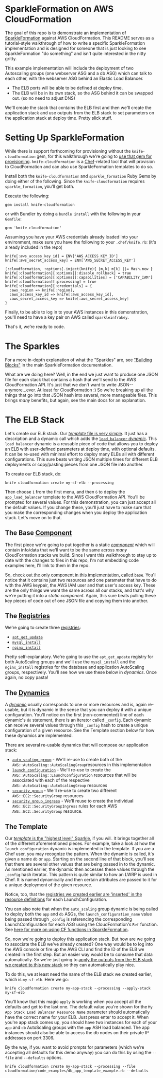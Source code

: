 SparkleFormation on AWS CloudFormation
====================
The goal of this repo is to demonstrate an implementation of [SparkleFormation](https://github.com/sparkleformation/sparkle_formation) against AWS CloudFormation. This README serves as a tutorial-style walkthrough of how to write a specific SparkleFormation implementation and is designed for someone that is just looking to see SparkleFormation "do something" and isn't quite interested in the nitty gritty.

This example implementation will include the deployment of two Autoscaling groups (one webserver ASG and a db ASG) which can talk to each other, with the webserver ASG behind an Elastic Load Balancer.

* The ELB ports will be able to be defined at deploy time.
* The ELB will be in its own stack, so the ASG behind it can be swapped out. (so no need to adjust DNS)

We'll create the stack that contains the ELB first and then we'll create the application stack and use outputs from the ELB stack to set parameters on the application stack at deploy time. Pretty slick stuff.

# Setting Up SparkleFormation

While there is support forthcoming for provisioning without the `knife-cloudformation` gem, for this walkthrough we're going to [use that gem for provisioning](https://github.com/sparkleformation/sparkle_formation/blob/develop/docs/provisioning.md#knife-cloudformation-setuphttps://github.com/sparkleformation/sparkle_formation/blob/develop/docs/provisioning.md#knife-cloudformation-setup). `knife-cloudformation` is a [Chef](http://chef.io)-related tool that will provision to CloudFormation and can also use SparkleFormation templates to do so.

Install both the `knife-cloudformation` and `sparkle_formation` Ruby Gems by doing either of the following. Since the `knife-cloudformation` requires `sparkle_formation`, you'll get both.

Execute the following:

```
gem install knife-cloudformation
```

or with Bundler by doing a `bundle install` with the following in your `Gemfile`:

```
gem 'knife-cloudformation'
```

Assuming you have your AWS credentials already loaded into your environment, make sure you have the following to your `.chef/knife.rb`: (it's already included in the repo)

```
knife[:aws_access_key_id] = ENV['AWS_ACCESS_KEY_ID']
knife[:aws_secret_access_key] = ENV['AWS_SECRET_ACCESS_KEY']

[:cloudformation, :options].inject(knife){ |m,k| m[k] ||= Mash.new }
knife[:cloudformation][:options][:disable_rollback] = true
knife[:cloudformation][:options][:capabilities] = ['CAPABILITY_IAM']
knife[:cloudformation][:processing] = true
knife[:cloudformation][:credentials] = {
  :aws_region => knife[:region],
  :aws_access_key_id => knife[:aws_access_key_id],
  :aws_secret_access_key => knife[:aws_secret_access_key]
}
```

Finally, to be able to log in to your AWS instances in this demonstration, you'll need to have a key pair on AWS called `sparkleinfrakey`.

That's it, we're ready to code.

# The Sparkles
For a more in-depth explanation of what the "Sparkles" are, see ["Building Blocks"](https://github.com/sparkleformation/sparkle_formation/blob/develop/docs/building-blocks.md) in the main SparkleFormation documentation.

What are we doing here? Well, in the end we just want to produce one JSON file for each stack that contains a hash that we'll send to the AWS CloudFormation API. It's just that we don't want to write JSON--anymore...ever. At least for CloudFormation :) So we're breaking up all the things that go into that JSON hash into several, more manageable files. This brings *many* benefits, but again, see the main docs for an explanation.

# The ELB Stack

Let's create our ELB stack. Our [*template* file is very simple](https://github.com/heavywater/sparkles-doc-testing/blob/master/cloudformation/code_examples/app_load_balancer.rb). It just has a description and a dynamic call which adds the [`load_balancer` *dynamic*](https://github.com/heavywater/sparkles-doc-testing/blob/master/cloudformation/dynamics/load_balancer.rb). This `load_balancer` dynamic is a reusable piece of code that allows you to deploy an ELB with user-defined parameters at deploy time, with optional defaults. It can be re-used with minimal effort to deploy many ELBs all with different configurations. This sure beats writing JSON multiple times for different ELB deployments or copy/pasting pieces from one JSON file into another.

To create our ELB stack, do:

```
knife cloudformation create my-sf-elb --processing
```

Then choose `1` from the first menu, and then `6` to deploy the `app_load_balancer` template to the AWS CloudFormation API. You'll be prompted for several values. For this demonstration, you can just accept all the default values. If you change these, you'll just have to make sure that you make the corresponding changes when you deploy the application stack. Let's move on to that.

## The Base [Component](https://github.com/sparkleformation/sparkle_formation/blob/master/docs/building-blocks.md#components)
The first piece we're going to put together is a static [*component*](https://github.com/sparkleformation/sparkle_formation/blob/master/docs/building-blocks.md#components) which will contain info/data that we'll want to be the same across _many_ CloudFormation stacks we build. Since I want this walkthrough to stay up to date with the changes to files in this repo, I'm not embedding code examples here, I'll link to them in the repo.

So, [check out the only component in this implementation, called `base`](https://github.com/heavywater/sparkles-doc-testing/blob/master/cloudformation/components/base.rb). You'll notice that it contains just two resources and one parameter that have to do with the AWS keypair, the AWS IAM user and that user's access key. These are the only things we want the same across all our stacks, and that's why we're putting it into a _static *component*_. Again, this sure beats pulling these key pieces of code out of one JSON file and copying them into another.

## The [Registries](https://github.com/sparkleformation/sparkle_formation/blob/master/docs/building-blocks.md#registries)
We're going to create three [registries](https://github.com/sparkleformation/sparkle_formation/blob/master/docs/building-blocks.md#registries):

* [`apt_get_update`](https://github.com/heavywater/sparkles-doc-testing/blob/master/cloudformation/registry/apt_get_update.rb)
* [`mysql_install`](https://github.com/heavywater/sparkles-doc-testing/blob/master/cloudformation/registry/mysql_install.rb)
* [`nginx_install`](https://github.com/heavywater/sparkles-doc-testing/blob/master/cloudformation/registry/nginx_install.rb)

Pretty self-explanatory. We're going to use the `apt_get_update` registry for both AutoScaling groups and we'll use the `mysql_install` and the `nginx_install` registries for the database and application AutoScaling groups, respectively. You'll see how we use these below in *dynamics*. Once again, no copy pasta!

## The [Dynamics](https://github.com/sparkleformation/sparkle_formation/blob/master/docs/building-blocks.md#dynamics)
A [*dynamic*](https://github.com/sparkleformation/sparkle_formation/blob/master/docs/building-blocks.md#dynamics) usually corresponds to one or more resources and is, again re-usable, but it is dynamic in the sense that you can deploy it with a unique configuration. You'll notice on the first (non-commented) line of each dynamic's `do` statement, there is an iterator called `_config`. Each dynamic can receive several values through this `_config` hash to create a unique configuration of a given resource. See the Template section below for how these dynamics are implemented.

There are several re-usable dynamics that will compose our application stack:

* [`auto_scaling_group`](https://github.com/heavywater/sparkles-doc-testing/blob/master/cloudformation/dynamics/auto_scaling_group.rb) - We'll re-use to create both of the `AWS::AutoScaling::AutoScalingGroup`resources in this implementation
* [`launch_configuration`](https://github.com/heavywater/sparkles-doc-testing/blob/master/cloudformation/dynamics/launch_configuration.rb) - We'll re-use to create the `AWS::AutoScaling::LaunchConfiguration` resources that will be associated with each of the respective `AWS::AutoScaling::AutoScalingGroup` resources
* [`security_group`](https://github.com/heavywater/sparkles-doc-testing/blob/master/cloudformation/dynamics/security_group.rb) - We'll re-use to create two different `AWS::EC2::SecurityGroup` resources
* [`security_group_ingress`](https://github.com/heavywater/sparkles-doc-testing/blob/master/cloudformation/dynamics/security_group_ingress.rb) - We'll reuse to create the individual `AWS::EC2::SecurityGroupIngress` rules for each AWS `AWS::EC2::SecurityGroup` resource.

## The Template
Our [*template* is the "highest level" Sparkle](https://github.com/heavywater/sparkles-doc-testing/blob/master/cloudformation/code_examples/db_app_template_example.rb), if you will. It brings together all of the different aforementioned pieces. For example, take a look at how the `launch_configuration` dynamic is implemented in the template. If you are a Chef user, you may recognize the pattern. When the dynamic is called, it's given a name `db` or `app`. Starting on the second line of that block, you'll see that there are several other values that are being passed in to the dynamic. As mentioned earlier, the dynamic then accesses these values through the `_config` hash iterator. This pattern is quite similar to how an LWRP is used in Chef. It is named dynamically and then certain attributes are passed to it for a unique deployment of the given resource.

Notice, too, that the [registries we created earlier are 'inserted' in the resource definitions](https://github.com/heavywater/sparkles-doc-testing/blob/master/cloudformation/code_examples/db_app_template_example.rb#L47) for each LaunchConfiguration.

You can also note that when the `auto_scaling` group dynamic is being called to deploy both the `app` and `db` ASGs, the `launch_configuration_name` value being passed through `_config` is referencing the corresponding LaunchConfiguration for each ASG using the CloudFormation's `Ref` function. See [here for more on using CF functions in SparkleFormation](https://github.com/sparkleformation/sparkle_formation/blob/master/docs/functions.md#intrinsic-functions).

So, now we're going to deploy this application stack. But how are we going to associate the ELB we've already created? One way would be to log into the AWS console or fire up the AWS CLI and find the ID of the ELB we created in the first step. But an easier way would be to consume that data automatically. So we're just going to [apply the outputs from the ELB stack we created to this new stack](https://github.com/sparkleformation/sparkle_formation/blob/develop/docs/provisioning.md#applying-stacks) so they can automatically play nice.

To do this, we at least need the name of the ELB stack we created earlier, which is `my-sf-elb`. Here we go:

```
knife cloudformation create my-app-stack --processing --apply-stack my-sf-elb
```

You'll know that this magic `apply` is working when you accept all the defaults and get to the last one. The default value you're shown for the `My App Stack Load Balancer Resource Name` parameter should automatically have the correct name for your ELB. Just press enter to accept it. When you're app stack comes up, you should have two instances for each of your `app` and `db` AutoScaling groups with the `app` ASH load balanced. The app instances should also be able to access the db nodes on their private IP addresses on port 3306.

By the way, if you want to avoid prompts for parameters (which we're accepting all defaults for this demo anyway) you can do this by using the `--file` and `--defaults` options.

```
knife cloudformation create my-app-stack --processing --file cloudformation/code_examples/db_app_template_example.rb --defaults
```